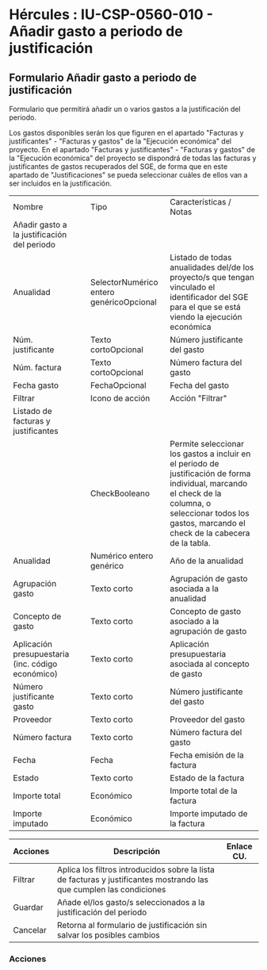 # Hércules : IU\-CSP\-0560\-010 \- Añadir gasto a periodo de justificación



## Formulario Añadir gasto a periodo de justificación

Formulario que permitirá añadir un o varios gastos a la justificación del periodo.

Los gastos disponibles serán los que figuren en el apartado "Facturas y justificantes" \- "Facturas y gastos" de la "Ejecución económica" del proyecto. En el apartado "Facturas y justificantes" \- "Facturas y gastos" de la "Ejecución económica" del proyecto se dispondrá de todas las facturas y justificantes de gastos recuperados del SGE, de forma que en este apartado de "Justificaciones" se pueda seleccionar cuáles de ellos van a ser incluidos en la justificación.



|  | | | |
| --- | --- | --- | --- |
| Nombre | | Tipo | Características / Notas |
| Añadir gasto a la justificación del periodo | | | |
| Anualidad | | SelectorNumérico entero genéricoOpcional | Listado de todas anualidades del/de los proyecto/s que tengan vinculado el identificador del SGE para el que se está viendo la ejecución económica |
| Núm. justificante | | Texto cortoOpcional | Número justificante del gasto |
| Núm. factura | | Texto cortoOpcional | Número factura del gasto |
| Fecha gasto | | FechaOpcional | Fecha del gasto |
| Filtrar | | Icono de acción | Acción "Filtrar" |
| Listado de facturas y justificantes | | | |
|  | | CheckBooleano | Permite seleccionar los gastos a incluir en el periodo de justificación de forma individual, marcando el check de la columna, o seleccionar todos los gastos, marcando el check de la cabecera de la tabla. |
| Anualidad | | Numérico entero genérico | Año de la anualidad |
| Agrupación gasto | | Texto corto | Agrupación de gasto asociada a la anualidad |
| Concepto de gasto | | Texto corto | Concepto de gasto asociado a la agrupación de gasto |
| Aplicación presupuestaria (inc. código económico) | | Texto corto | Aplicación presupuestaria asociada al concepto de gasto |
| Número justificante gasto | | Texto corto | Número justificante del gasto |
| Proveedor | | Texto corto | Proveedor del gasto |
| Número factura | | Texto corto | Número factura del gasto |
| Fecha | | Fecha | Fecha emisión de la factura |
| Estado | | Texto corto | Estado de la factura |
| Importe total | | Económico | Importe total de la factura |
| Importe imputado | | Económico | Importe imputado de la factura |



| Acciones | Descripción | Enlace CU. |
| --- | --- | --- |
| Filtrar | Aplica los filtros introducidos sobre la lista de facturas y justificantes mostrando las que cumplen las condiciones |  |
| Guardar | Añade el/los gasto/s seleccionados a la justificación del periodo |  |
| Cancelar | Retorna al formulario de justificación sin salvar los posibles cambios |  |

### Acciones

  
  
  
  
  
  





